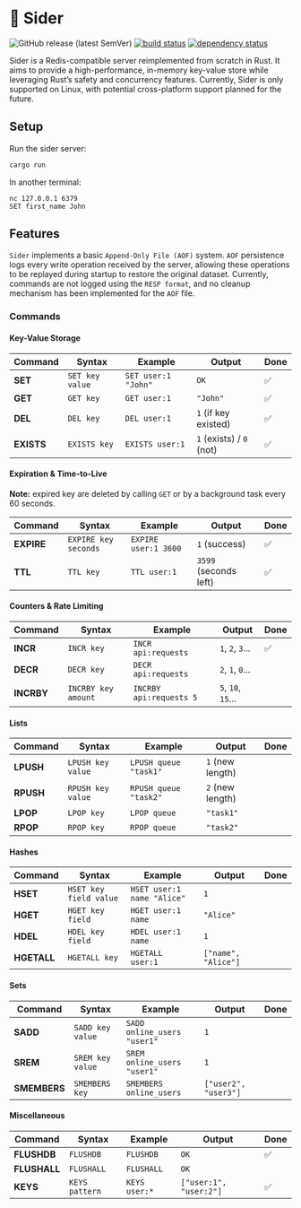# 🐆 Sider

![GitHub release (latest SemVer)](https://img.shields.io/github/v/release/bourdeau/sider) [![build status](https://github.com/bourdeau/sider/actions/workflows/build.yml/badge.svg)](https://github.com/bourdeau/sider/actions) [![dependency status](https://deps.rs/repo/github/bourdeau/sider/status.svg)](https://deps.rs/repo/github/bourdeau/sider)

Sider is a Redis-compatible server reimplemented from scratch in Rust. It aims to provide a high-performance, in-memory key-value store while leveraging Rust’s safety and concurrency features. Currently, Sider is only supported on Linux, with potential cross-platform support planned for the future.


## Setup

Run the sider server:

```bash
cargo run
```
In another terminal:

```
nc 127.0.0.1 6379
SET first_name John
```

## Features

`Sider` implements a basic `Append-Only File (AOF)` system. `AOF` persistence logs every write operation received by the server, allowing these operations to be replayed during startup to restore the original dataset. Currently, commands are not logged using the `RESP format`, and no cleanup mechanism has been implemented for the `AOF` file.

### Commands

#### Key-Value Storage

| Command  | Syntax | Example | Output | Done |
|----------|--------|---------|--------|------|
| **SET**  | `SET key value` | `SET user:1 "John"` | `OK` | ✅ |
| **GET**  | `GET key` | `GET user:1` | `"John"` | ✅ |
| **DEL**  | `DEL key` | `DEL user:1` | `1` (if key existed) | ✅ |
| **EXISTS** | `EXISTS key` | `EXISTS user:1` | `1` (exists) / `0` (not) | ✅ |


#### Expiration & Time-to-Live

**Note:** expired key are deleted by calling `GET` or by a background task every 60 seconds.

| Command  | Syntax | Example | Output | Done |
|----------|--------|---------|--------|------|
| **EXPIRE** | `EXPIRE key seconds` | `EXPIRE user:1 3600` | `1` (success) | ✅ |
| **TTL**  | `TTL key` | `TTL user:1` | `3599` (seconds left) | ✅ |


#### Counters & Rate Limiting

| Command  | Syntax | Example | Output | Done |
|----------|--------|---------|--------|------|
| **INCR**  | `INCR key` | `INCR api:requests` | `1`, `2`, `3`... | ✅ |
| **DECR**  | `DECR key` | `DECR api:requests` | `2`, `1`, `0`... |   |
| **INCRBY** | `INCRBY key amount` | `INCRBY api:requests 5` | `5`, `10`, `15`... |   |


#### Lists

| Command  | Syntax | Example | Output | Done |
|----------|--------|---------|--------|------|
| **LPUSH** | `LPUSH key value` | `LPUSH queue "task1"` | `1` (new length) |   |
| **RPUSH** | `RPUSH key value` | `RPUSH queue "task2"` | `2` (new length) |   |
| **LPOP**  | `LPOP key` | `LPOP queue` | `"task1"` |   |
| **RPOP**  | `RPOP key` | `RPOP queue` | `"task2"` |   |


#### Hashes

| Command  | Syntax | Example | Output | Done |
|----------|--------|---------|--------|------|
| **HSET**  | `HSET key field value` | `HSET user:1 name "Alice"` | `1` |   |
| **HGET**  | `HGET key field` | `HGET user:1 name` | `"Alice"` |   |
| **HDEL**  | `HDEL key field` | `HDEL user:1 name` | `1` |   |
| **HGETALL** | `HGETALL key` | `HGETALL user:1` | `["name", "Alice"]` |   |


#### Sets

| Command  | Syntax | Example | Output | Done |
|----------|--------|---------|--------|------|
| **SADD**  | `SADD key value` | `SADD online_users "user1"` | `1` |   |
| **SREM**  | `SREM key value` | `SREM online_users "user1"` | `1` |   |
| **SMEMBERS** | `SMEMBERS key` | `SMEMBERS online_users` | `["user2", "user3"]` |   |


#### Miscellaneous

| Command  | Syntax | Example | Output | Done |
|----------|--------|---------|--------|------|
| **FLUSHDB** | `FLUSHDB` | `FLUSHDB` | `OK` | ✅ |
| **FLUSHALL** | `FLUSHALL` | `FLUSHALL` | `OK` |   |
| **KEYS** | `KEYS pattern` | `KEYS user:*` | `["user:1", "user:2"]` | ✅ |
